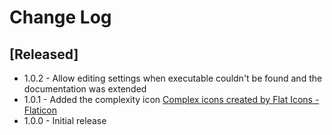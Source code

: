 # Change Log

## [Released]

- 1.0.2 - Allow editing settings when executable couldn't be found and the documentation was extended
- 1.0.1 - Added the complexity icon [Complex icons created by Flat Icons - Flaticon](https://www.flaticon.com/free-icons/complex)
- 1.0.0 - Initial release
